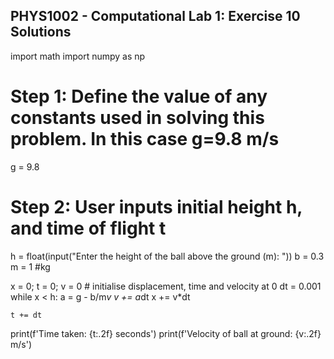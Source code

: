 ## PHYS1002 - Computational Lab 1: Exercise 10 Solutions


import math
import numpy as np


# Step 1:  Define the value of any constants used in solving this problem.  In this case g=9.8 m/s
g = 9.8

# Step 2: User inputs initial height h, and time of flight t
h = float(input("Enter the height of the ball above the ground (m): "))
b = 0.3
m = 1 #kg

x = 0; t = 0; v = 0 # initialise displacement, time and velocity at 0
dt = 0.001
while x < h:
    a = g - b/m*v
    v += a*dt
    x += v*dt
    
    t += dt
    
print(f'Time taken: {t:.2f} seconds')
print(f'Velocity of ball at ground: {v:.2f} m/s')
